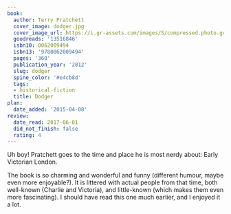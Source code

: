 ```yaml
---
book:
  author: Terry Pratchett
  cover_image: dodger.jpg
  cover_image_url: https://i.gr-assets.com/images/S/compressed.photo.goodreads.com/books/1343828971l/13516846._SX98_.jpg
  goodreads: '13516846'
  isbn10: 0062009494
  isbn13: '9780062009494'
  pages: '360'
  publication_year: '2012'
  slug: dodger
  spine_color: '#e4cb8d'
  tags:
  - historical-fiction
  title: Dodger
plan:
  date_added: '2015-04-08'
review:
  date_read: 2017-06-01
  did_not_finish: false
  rating: 4
---
```


Uh boy! Pratchett goes to the time and place he is most nerdy about: Early Victorian London.

The book is so charming and wonderful and funny (different humour, maybe even more enjoyable?). It is littered with actual people from that time, both well-known (Charlie and Victoria), and little-known (which makes them even more fascinating). I should have read this one much earlier, and I enjoyed it a lot.
